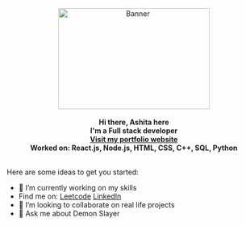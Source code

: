 <div align="center">
  <img 
       src="https://media.tenor.com/qcZg6NEi72wAAAAC/money-ohara-mari.gif" 
       alt="Banner" 
       width="300"
       height="200"
       style="margin: 0 auto"/>
</div>
<br/>
<div align="center"><strong>Hi there, Ashita here</strong></div>
<div align="center"><strong>I'm a Full stack developer</strong></div>
<div align="center"><strong><a href="https://my-portfolio-ashita1512.vercel.app">Visit my portfolio website</a></strong></div>
<div align="center"><strong>Worked on: React.js, Node.js, HTML, CSS, C++, SQL, Python</strong></div>

 <br />

Here are some ideas to get you started:

- 🔭 I’m currently working on my skills
- Find me on: [Leetcode](https://leetcode.com/ashiita__/) [LinkedIn](https://www.linkedin.com/in/ashita-nihore-3ab217210/)
- 👯 I’m looking to collaborate on real life projects
- 💬 Ask me about Demon Slayer


